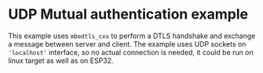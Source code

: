 # UDP Mutual authentication example

This example uses `mbedtls_cxx` to perform a DTLS handshake and exchange a message between server and client.
The example uses UDP sockets on `'localhost'` interface, so no actual connection is needed, it could be run on linux target as well as on ESP32.

